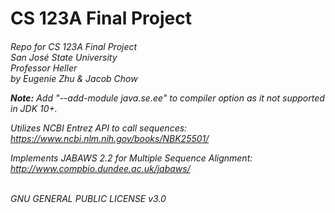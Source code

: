 # CS 123A Final Project
<h6>
Repo for CS 123A Final Project
<br>
San José State University
<br>
Professor Heller
<br>
by Eugenie Zhu & Jacob Chow


<b>Note:</b> Add "--add-module java.se.ee" to compiler option as it not supported in JDK 10+.


Utilizes NCBI Entrez API to call sequences: https://www.ncbi.nlm.nih.gov/books/NBK25501/

Implements JABAWS 2.2 for Multiple Sequence Alignment: http://www.compbio.dundee.ac.uk/jabaws/

<br>
GNU GENERAL PUBLIC LICENSE v3.0
